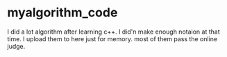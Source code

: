 # myalgorithm_code
I did a lot algorithm after learning c++.
I did'n make enough notaion at that time.
I upload them to here just for memory.
most of them pass the online judge.
